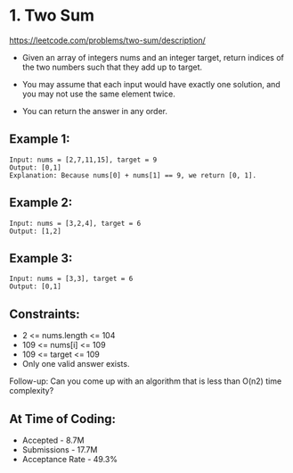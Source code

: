 # 1. Two Sum

https://leetcode.com/problems/two-sum/description/ 

- Given an array of integers nums and an integer target, return indices of the two numbers such that they add up to target.

- You may assume that each input would have exactly one solution, and you may not use the same element twice.

- You can return the answer in any order.

 

## Example 1:

```
Input: nums = [2,7,11,15], target = 9
Output: [0,1]
Explanation: Because nums[0] + nums[1] == 9, we return [0, 1].
```

## Example 2:

```
Input: nums = [3,2,4], target = 6
Output: [1,2]
```

## Example 3:
```
Input: nums = [3,3], target = 6
Output: [0,1]
``` 

## Constraints:

- 2 <= nums.length <= 104
- 109 <= nums[i] <= 109
- 109 <= target <= 109
- Only one valid answer exists.
 

Follow-up: Can you come up with an algorithm that is less than O(n2) time complexity?

## At Time of Coding:

- Accepted - 8.7M
- Submissions - 17.7M
- Acceptance Rate - 49.3%